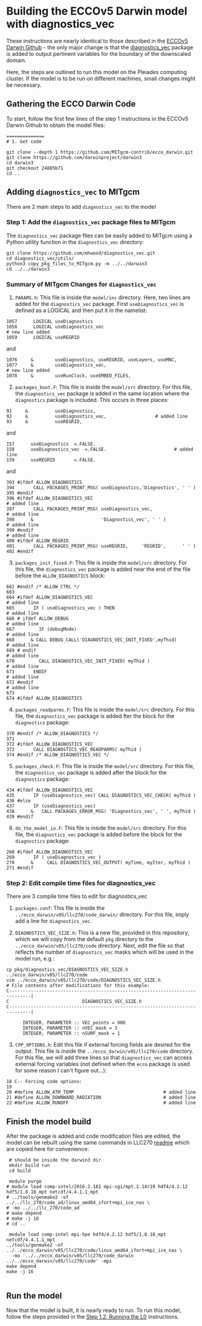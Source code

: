 # Building the ECCOv5 Darwin model with diagnostics_vec

These instructions are nearly identical to those described in the [ECCOv5 Darwin Github](https://github.com/MITgcm-contrib/llc_hires/tree/master/llc_270) - the only major change is that the [diagnostics_vec](https://github.com/mhwood/diagnostics_vec) package is added to output pertinent variables for the boundary of the downscaled domain. 

Here, the steps are outlined to run this model on the Pleiades computing cluster. If the model is to be run on different machines, small changes might be necessary. 

## Gathering the ECCO Darwin Code
To start, follow the first few lines of the step 1 instructions in the ECCOv5 Darwin Github to obtain the model files:
```
==============
# 1. Get code

git clone --depth 1 https://github.com/MITgcm-contrib/ecco_darwin.git
git clone https://github.com/darwinproject/darwin3
cd darwin3
git checkout 24885b71
cd ..
```


## Adding `diagnostics_vec` to MITgcm
There are 2 main steps to add `diagnostics_vec` to the model

### Step 1: Add the `diagnostics_vec` package files to MITgcm
The `diagnostics_vec` package files can be easily added to MITgcm using a Python utility function in the `diagnostics_vec` directory:
```
git clone https://github.com/mhwood/diagnostics_vec.git
cd diagnostics_vec/utils/
python3 copy_pkg_files_to_MITgcm.py -m ../../darwin3
cd ../../darwin3
```

### Summary of MITgcm Changes for `diagnostics_vec`

1. `PARAMS.h`: This file is inside the `model/inc` directory. Here, two lines are added for the `diagnostics_vec` package. First `useDiagnostics_vec` is defined as a LOGICAL and then put it in the namelist:
```
1057      LOGICAL useDiagnostics
1058      LOGICAL useDiagnostics_vec                                  # new line added
1059      LOGICAL useREGRID
```
and
```
1076     &        useDiagnostics, useREGRID, useLayers, useMNC,
1077     &        useDiagnostics_vec,                                  # new line added
1078     &        useRunClock, useEMBED_FILES,
```

2. `packages_boot.F`: This file is inside the `model/src` directory. For this file, the `diagnostics_vec` package is added in the same location where the `diagnostics` package is included. This occurs in three places:
```
91     &          useDiagnostics,
92     &          useDiagnostics_vec,                  # added line
93     &          useREGRID,
```
and
```
157      useDiagnostics  =.FALSE.
158      useDiagnostics_vec  =.FALSE.                         # added line
159      useREGRID       =.FALSE.
```
and
```
393 #ifdef ALLOW_DIAGNOSTICS
394       CALL PACKAGES_PRINT_MSG( useDiagnostics,'Diagnostics', ' ' )
395 #endif
396 #ifdef ALLOW_DIAGNOSTICS_VEC                                                   # added line
397       CALL PACKAGES_PRINT_MSG( useDiagnostics_vec,                             # added line
398      &                         'Diagnostics_vec', ' ' )                        # added line
399 #endif                                                                         # added line
400 #ifdef ALLOW_REGRID
401       CALL PACKAGES_PRINT_MSG( useREGRID,     'REGRID',      ' ' )
402 #endif
```

3. `packages_init_fixed.F`: This file is inside the `model/src` directory. For this file, the `diagnostics_vec` package is added near the end of the file before the `ALLOW_DIAGNOSTICS` block:
```
662 #endif /* ALLOW_CTRL */
663 
664 #ifdef ALLOW_DIAGNOSTICS_VEC                                                   # added line
665       IF ( useDiagnostics_vec ) THEN                                           # added line
666 # ifdef ALLOW_DEBUG                                                            # added line
667         IF (debugMode)                                                         # added line
668      & CALL DEBUG_CALL('DIAGNOSTICS_VEC_INIT_FIXED',myThid)                    # added line
669 # endif                                                                        # added line
670         CALL DIAGNOSTICS_VEC_INIT_FIXED( myThid )                              # added line
671       ENDIF                                                                    # added line
672 #endif                                                                         # added line
673 
674 #ifdef ALLOW_DIAGNOSTICS
```

4. `packages_readparms.F`: This file is inside the `model/src` directory. For this file, the `diagnostics_vec` package is added fter the block for the `diagnostics` package:
```
370 #endif /* ALLOW_DIAGNOSTICS */
371 
372 #ifdef ALLOW_DIAGNOSTICS_VEC
373       CALL DIAGNOSTICS_VEC_READPARMS( myThid )
374 #endif /* ALLOW_DIAGNOSTICS_VEC */
```

5. `packages_check.F`: This file is inside the `model/src` directory. For this file, the `diagnostics_vec` package is added after the block for the `diagnostics` package:
```
434 #ifdef ALLOW_DIAGNOSTICS_VEC
435       IF (useDiagnostics_vec) CALL DIAGNOSTICS_VEC_CHECK( myThid )
436 #else
437       IF (useDiagnostics_vec)
438      &   CALL PACKAGES_ERROR_MSG( 'Diagnostics_vec', ' ', myThid )
439 #endif
```

6. `do_the_model_io.F`: This file is inside the `model/src` directory. For this file, the `diagnostics_vec` package is added before the block for the `diagnostics` package:
```
268 #ifdef ALLOW_DIAGNOSTICS_VEC
269       IF ( useDiagnostics_vec )
270      &     CALL DIAGNOSTICS_VEC_OUTPUT( myTime, myIter, myThid )
271 #endif
```

### Step 2: Edit compile time files for diagnostics_vec
There are 3 compile time files to edit for diagnostics_vec

1. `packages.conf`: This file is inside the `../ecco_darwin/v05/llc270/code_darwin/` directory. For this file, imply add a line for `diagnostics_vec`.

2. `DIAGNOSTICS_VEC_SIZE.h`: This is a new file, provided in this repository, which we will copy from the default `pkg` directory to the `../ecco_darwin/v05/llc270/code` directory. Next, edit the file so that reflects the number of `diagnostics_vec` masks which will be used in the model run, e.g.:
```
cp pkg/diagnostics_vec/DIAGNOSTICS_VEC_SIZE.h ../ecco_darwin/v05/llc270/code
vim ../ecco_darwin/v05/llc270/code/DIAGNOSTICS_VEC_SIZE.h
# File contents after modifications for this example:
C------------------------------------------------------------------------------|
C                           DIAGNOSTICS_VEC_SIZE.h
C------------------------------------------------------------------------------|

      INTEGER, PARAMETER :: VEC_points = 900
      INTEGER, PARAMETER :: nVEC_mask = 3
      INTEGER, PARAMETER :: nSURF_mask = 1
```

3. `CPP_OPTIONS.h`: Edit this file if external forcing fields are desired for the output. This file is inside the `../ecco_darwin/v05/llc270/code` directory. For this file, we will add three lines so that `diagnostics_vec` can access external forcing variables (not defined when the `ecco` package is used for some reason I can't figure out...):
```
18 C-- Forcing code options:
19 
20 #define ALLOW_ATM_TEMP                                 # added line
21 #define ALLOW_DOWNWARD_RADIATION                       # added line
22 #define ALLOW_RUNOFF                                   # added line
```

## Finish the model build

After the package is added and code modification files are edited, the model can be rebuilt using the same commands in LLC270 [readme](https://github.com/MITgcm-contrib/llc_hires/blob/master/llc_270/readme.txt) which are copied here for convenience:
```
 # should be inside the darwin3 dir
 mkdir build run
 cd build
 
 module purge
# module load comp-intel/2016.2.181 mpi-sgi/mpt.2.14r19 hdf4/4.2.12 hdf5/1.8.18_mpt netcdf/4.4.1.1_mpt
# ../tools/genmake2 -of ../../llc_270/code_ad/linux_amd64_ifort+mpi_ice_nas \
# -mo ../../llc_270/code_ad
# make depend
# make -j 16
# cd ..
 
 module load comp-intel mpi-hpe hdf4/4.2.12 hdf5/1.8.18_mpt netcdf/4.4.1.1_mpt
../tools/genmake2 -of ../../ecco_darwin/v05/llc270/code/linux_amd64_ifort+mpi_ice_nas \
  -mo '../../ecco_darwin/v05/llc270/code_darwin ../../ecco_darwin/v05/llc270/code' -mpi
make depend
make -j 16
 
 ```
 

 

## Run the model
Now that the model is built, it is nearly ready to run. To run this model, follow the steps provided in the [Step 1.2: Running the L0](https://github.com/mhwood/downscaled_east_pacific/blob/main/instructions/step_12_running_L0.md) instructions.
